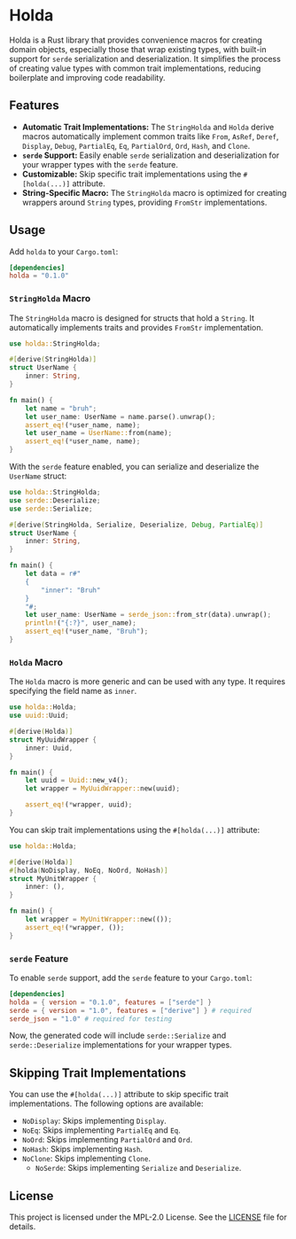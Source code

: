 # Holda

Holda is a Rust library that provides convenience macros for creating domain objects, especially those that wrap existing types, with built-in support for `serde` serialization and deserialization. It simplifies the process of creating value types with common trait implementations, reducing boilerplate and improving code readability.

## Features

*   **Automatic Trait Implementations:**  The `StringHolda` and `Holda` derive macros automatically implement common traits like `From`, `AsRef`, `Deref`, `Display`, `Debug`, `PartialEq`, `Eq`, `PartialOrd`, `Ord`, `Hash`, and `Clone`.
*   **`serde` Support:**  Easily enable `serde` serialization and deserialization for your wrapper types with the `serde` feature.
*   **Customizable:**  Skip specific trait implementations using the `#[holda(...)]` attribute.
*   **String-Specific Macro:** The `StringHolda` macro is optimized for creating wrappers around `String` types, providing `FromStr` implementations.

## Usage

Add `holda` to your `Cargo.toml`:

```toml
[dependencies]
holda = "0.1.0"
```

### `StringHolda` Macro

The `StringHolda` macro is designed for structs that hold a `String`.  It automatically implements traits and provides `FromStr` implementation.

```rust
use holda::StringHolda;

#[derive(StringHolda)]
struct UserName {
    inner: String,
}

fn main() {
    let name = "bruh";
    let user_name: UserName = name.parse().unwrap();
    assert_eq!(*user_name, name);
    let user_name = UserName::from(name);
    assert_eq!(*user_name, name);
}
```

With the `serde` feature enabled, you can serialize and deserialize the `UserName` struct:

```rust
use holda::StringHolda;
use serde::Deserialize;
use serde::Serialize;

#[derive(StringHolda, Serialize, Deserialize, Debug, PartialEq)]
struct UserName {
    inner: String,
}

fn main() {
    let data = r#"
    {
        "inner": "Bruh"
    }
    "#;
    let user_name: UserName = serde_json::from_str(data).unwrap();
    println!("{:?}", user_name);
    assert_eq!(*user_name, "Bruh");
}
```

### `Holda` Macro

The `Holda` macro is more generic and can be used with any type.  It requires specifying the field name as `inner`.

```rust
use holda::Holda;
use uuid::Uuid;

#[derive(Holda)]
struct MyUuidWrapper {
    inner: Uuid,
}

fn main() {
    let uuid = Uuid::new_v4();
    let wrapper = MyUuidWrapper::new(uuid);

    assert_eq!(*wrapper, uuid);
}
```

You can skip trait implementations using the `#[holda(...)]` attribute:

```rust
use holda::Holda;

#[derive(Holda)]
#[holda(NoDisplay, NoEq, NoOrd, NoHash)]
struct MyUnitWrapper {
    inner: (),
}

fn main() {
    let wrapper = MyUnitWrapper::new(());
    assert_eq!(*wrapper, ());
}
```

### `serde` Feature

To enable `serde` support, add the `serde` feature to your `Cargo.toml`:

```toml
[dependencies]
holda = { version = "0.1.0", features = ["serde"] }
serde = { version = "1.0", features = ["derive"] } # required
serde_json = "1.0" # required for testing
```

Now, the generated code will include `serde::Serialize` and `serde::Deserialize` implementations for your wrapper types.

## Skipping Trait Implementations

You can use the `#[holda(...)]` attribute to skip specific trait implementations.  The following options are available:

*   `NoDisplay`: Skips implementing `Display`.
*   `NoEq`: Skips implementing `PartialEq` and `Eq`.
*   `NoOrd`: Skips implementing `PartialOrd` and `Ord`.
*   `NoHash`: Skips implementing `Hash`.
*   `NoClone`: Skips implementing `Clone`.
    *   `NoSerde`: Skips implementing `Serialize` and `Deserialize`.

## License

This project is licensed under the MPL-2.0 License. See the [LICENSE](LICENSE) file for details.